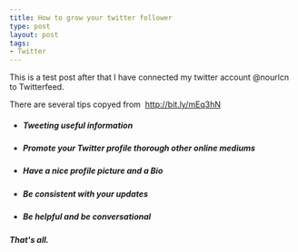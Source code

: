 ```yaml
--- 
title: How to grow your twitter follower
type: post
layout: post
tags: 
- Twitter
---
```

<p>This is a test post after that I have connected my twitter account @nourlcn to Twitterfeed.</p>  <p>There are several tips copyed from  <a href="http://bit.ly/mEq3hN">http://bit.ly/mEq3hN</a></p>  <ul>   <li>     <h5>Tweeting useful information</h5>   </li>    <li>     <h5>Promote your Twitter profile thorough other online mediums</h5>   </li>    <li>     <h5>Have a nice profile picture and a Bio</h5>   </li>    <li>     <h5>Be consistent with your updates</h5>   </li>    <li>     <h5>Be helpful and be conversational</h5>   </li> </ul>  <h5>That's all.   </h5>
